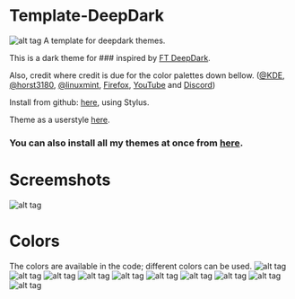 # Template-DeepDark
![alt tag](https://raw.githubusercontent.com/RaitaroH/###-DeepDark/master/Images/###%20-%20DeepDark.png)
A template for deepdark themes.

This is a dark theme for ### inspired by [FT DeepDark](https://addons.mozilla.org/en-US/firefox/addon/ft-deepdark/?src=search). 

Also, credit where credit is due for the color palettes down bellow. ([@KDE](https://github.com/KDE), [@horst3180](https://github.com/horst3180), [@linuxmint](https://github.com/linuxmint), [Firefox](https://www.mozilla.org/en-US/firefox/new/), [YouTube](https://www.youtube.com/) and [Discord](https://discordapp.com/))

Install from github: [here](https://rawgit.com/RaitaroH/###-DeepDark/master/###DeepDark.user.css), using Stylus.

Theme as a userstyle [here](https://userstyles.org/styles/).

### **You can also install all my themes at once from [here](https://github.com/RaitaroH/Import-All-Deepdark).**


# Screemshots
![alt tag](https://raw.githubusercontent.com/RaitaroH/###-DeepDark/master/Images/)

# Colors 
The colors are available in the code; different colors can be used.
![alt tag](https://raw.githubusercontent.com/RaitaroH/###-DeepDark/master/Images/ArcDark_Colors.png)
![alt tag](https://raw.githubusercontent.com/RaitaroH/###-DeepDark/master/Images/BreezeDark_Colors.png)
![alt tag](https://raw.githubusercontent.com/RaitaroH/###-DeepDark/master/Images/DeepDark_Colors.png)
![alt tag](https://raw.githubusercontent.com/RaitaroH/###-DeepDark/master/Images/Discord_Colors.png)
![alt tag](https://raw.githubusercontent.com/RaitaroH/###-DeepDark/master/Images/Firefox_Colors.png)
![alt tag](https://raw.githubusercontent.com/RaitaroH/###-DeepDark/master/Images/Firefox57_Colors.png)
![alt tag](https://raw.githubusercontent.com/RaitaroH/###-DeepDark/master/Images/Mint-Y-Dark_Colors.png)
![alt tag](https://raw.githubusercontent.com/RaitaroH/###-DeepDark/master/Images/VertexDark_Colors.png)
![alt tag](https://raw.githubusercontent.com/RaitaroH/###-DeepDark/master/Images/YouTube_Colors.png)
![alt tag](https://raw.githubusercontent.com/RaitaroH/###-DeepDark/master/Images/9anime_Colors.png)
